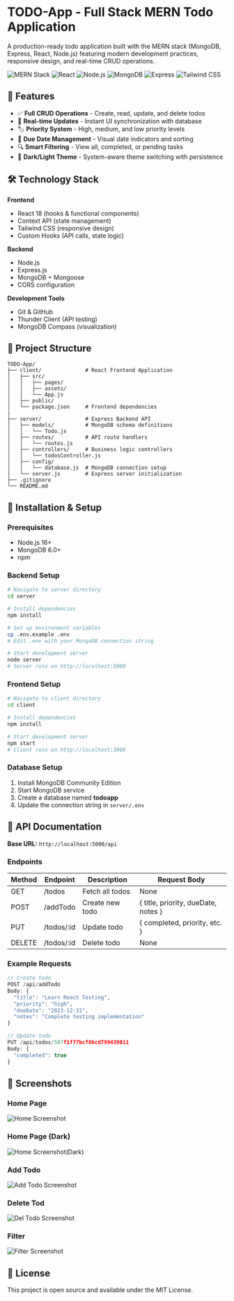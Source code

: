 # TODO-App - Full Stack MERN Todo Application

A production-ready todo application built with the MERN stack (MongoDB, Express, React, Node.js) featuring modern development practices, responsive design, and real-time CRUD operations.

![MERN Stack](https://img.shields.io/badge/MERN-Full%20Stack-blue)
![React](https://img.shields.io/badge/React-18.2-61DAFB)
![Node.js](https://img.shields.io/badge/Node.js-16+-339933)
![MongoDB](https://img.shields.io/badge/MongoDB-6.0-47A248)
![Express](https://img.shields.io/badge/Express-4.18-000000)
![Tailwind CSS](https://img.shields.io/badge/Tailwind-3.3-38B2AC)

## 🎯 Features

- ✅ **Full CRUD Operations** - Create, read, update, and delete todos
- 🔄 **Real-time Updates** - Instant UI synchronization with database
- 🏷️ **Priority System** - High, medium, and low priority levels
- 📅 **Due Date Management** - Visual date indicators and sorting
- 🔍 **Smart Filtering** - View all, completed, or pending tasks
- 🌙 **Dark/Light Theme** - System-aware theme switching with persistence

## 🛠️ Technology Stack

**Frontend**

- React 18 (hooks & functional components)
- Context API (state management)
- Tailwind CSS (responsive design)
- Custom Hooks (API calls, state logic)

**Backend**

- Node.js
- Express.js
- MongoDB + Mongoose
- CORS configuration

**Development Tools**

- Git & GitHub
- Thunder Client (API testing)
- MongoDB Compass (visualization)

## 📁 Project Structure

```
TODO-App/
├── client/              # React Frontend Application
│   ├── src/
│   │   ├── pages/
│   │   ├── assets/
│   │   └── App.js
│   ├── public/
│   └── package.json     # Frontend dependencies
|
├── server/              # Express Backend API
│   ├── models/          # MongoDB schema definitions
│   │   └── Todo.js
│   ├── routes/          # API route handlers
│   │   └── routes.js
│   ├── controllers/     # Business logic controllers
│   │   └── todosController.js
│   ├── config/
│   │   └── database.js  # MongoDB connection setup
│   └── server.js        # Express server initialization
├── .gitignore
└── README.md
```

## 🚀 Installation & Setup

### Prerequisites

- Node.js 16+
- MongoDB 6.0+
- npm

### Backend Setup

```bash
# Navigate to server directory
cd server

# Install dependencies
npm install

# Set up environment variables
cp .env.example .env
# Edit .env with your MongoDB connection string

# Start development server
node server
# Server runs on http://localhost:5000
```

### Frontend Setup

```bash
# Navigate to client directory
cd client

# Install dependencies
npm install

# Start development server
npm start
# Client runs on http://localhost:3000
```

### Database Setup

1. Install MongoDB Community Edition
2. Start MongoDB service
3. Create a database named **todoapp**
4. Update the connection string in `server/.env`

## 📡 API Documentation

**Base URL:** `http://localhost:5000/api`

### Endpoints

| Method | Endpoint   | Description     | Request Body                        |
| ------ | ---------- | --------------- | ----------------------------------- |
| GET    | /todos     | Fetch all todos | None                                |
| POST   | /addTodo   | Create new todo | { title, priority, dueDate, notes } |
| PUT    | /todos/:id | Update todo     | { completed, priority, etc. }       |
| DELETE | /todos/:id | Delete todo     | None                                |

### Example Requests

```javascript
// Create todo
POST /api/addTodo
Body: {
  "title": "Learn React Testing",
  "priority": "high",
  "dueDate": "2023-12-31",
  "notes": "Complete testing implementation"
}

// Update todo
PUT /api/todos/507f1f77bcf86cd799439011
Body: {
  "completed": true
}
```

## 📸 Screenshots

### Home Page

![Home Screenshot](./app-imgs/Screenshot%202025-08-30%20040725.png)

### Home Page (Dark)

![Home Screenshot(Dark)](./app-imgs/Screenshot%202025-08-30%20040743.png)

### Add Todo

![Add Todo Screenshot](./app-imgs/Screenshot%202025-08-30%20040829.png)

### Delete Tod

![Del Todo Screenshot](./app-imgs/Screenshot%202025-08-30%20040852.png)

### Filter

![Filter Screenshot](./app-imgs/Screenshot%202025-08-30%20040916.png)

## 📝 License

This project is open source and available under the MIT License.
